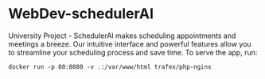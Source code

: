 # WebDev-schedulerAI
 University Project - SchedulerAI makes scheduling appointments and meetings a breeze. Our intuitive interface and powerful features allow you to streamline your scheduling process and save time.
 To serve the app, run:
 ```
 docker run -p 80:8080 -v .:/var/www/html trafex/php-nginx
 ```
